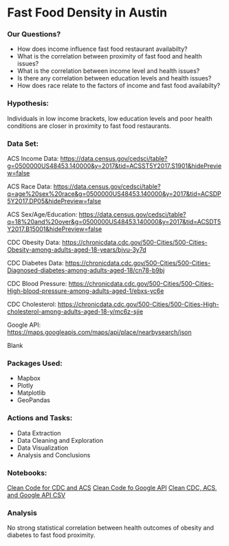 # Fast Food Density in Austin

### Our Questions?
* How does income influence fast food restaurant availabilty?
* What is the correlation between proximity of fast food and health issues?
* What is the correlation between income level and health issues?
* Is there any correlation between education levels and health issues?
* How does race relate to the factors of income and fast food availabilty?

### Hypothesis:

Individuals in low income brackets, low education levels and poor health conditions are closer in proximity to fast food restaurants.

### Data Set:

ACS Income Data: https://data.census.gov/cedsci/table?g=0500000US48453.140000&y=2017&tid=ACSST5Y2017.S1901&hidePreview=false

ACS Race Data: https://data.census.gov/cedsci/table?q=age%20sex%20race&g=0500000US48453.140000&y=2017&tid=ACSDP5Y2017.DP05&hidePreview=false

ACS Sex/Age/Education: https://data.census.gov/cedsci/table?q=18%20and%20over&g=0500000US48453.140000&y=2017&tid=ACSDT5Y2017.B15001&hidePreview=false

CDC Obesity Data: https://chronicdata.cdc.gov/500-Cities/500-Cities-Obesity-among-adults-aged-18-years/bjvu-3y7d

CDC Diabetes Data: https://chronicdata.cdc.gov/500-Cities/500-Cities-Diagnosed-diabetes-among-adults-aged-18/cn78-b9bj

CDC Blood Pressure: https://chronicdata.cdc.gov/500-Cities/500-Cities-High-blood-pressure-among-adults-aged-1/ebxs-yc6e

CDC Cholesterol: https://chronicdata.cdc.gov/500-Cities/500-Cities-High-cholesterol-among-adults-aged-18-y/mc6z-sjie

Google API: https://maps.googleapis.com/maps/api/place/nearbysearch/json 

Blank

### Packages Used:
* Mapbox
* Plotly
* Matplotlib
* GeoPandas

### Actions and Tasks:
* Data Extraction
* Data Cleaning and Exploration
* Data Visualization
* Analysis and Conclusions

### Notebooks:
[Clean Code for CDC and ACS](https://github.com/zlinguist/project1/tree/master/Cleaning_Code)
[Clean Code fo Google API](https://github.com/zlinguist/project1/blob/master/google_api.ipynb)
[Clean CDC, ACS, and Google API CSV](https://github.com/zlinguist/project1/blob/master/Data/mrgdata_food.csv)


### Analysis
No strong statistical correlation between health outcomes of obesity and diabetes to fast food proximity.




